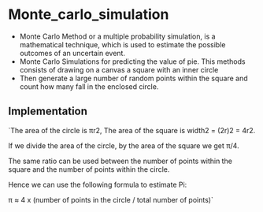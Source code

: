 # Monte_carlo_simulation
  * Monte Carlo Method or a multiple probability simulation, is a mathematical technique, which is used to estimate the possible outcomes of an uncertain event.
  * Monte Carlo Simulations for predicting the value of pie. This methods consists of drawing on a canvas a square with an inner circle
  * Then generate a large number of random points within the square and count how many fall in the enclosed circle.

## Implementation 

`The area of the circle is πr2,
The area of the square is width2 = (2r)2 = 4r2.

If we divide the area of the circle, by the area of the square we get π/4.

The same ratio can be used between the number of points within the square and the number of points within the circle.

Hence we can use the following formula to estimate Pi:

π ≈ 4 x (number of points in the circle / total number of points)`

